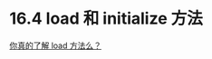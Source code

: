 # 16.4 load 和 initialize 方法


[你真的了解 load 方法么？](https://github.com/Draveness/analyze/blob/master/contents/objc/%E4%BD%A0%E7%9C%9F%E7%9A%84%E4%BA%86%E8%A7%A3%20load%20%E6%96%B9%E6%B3%95%E4%B9%88%EF%BC%9F.md)


[](https://www.jianshu.com/p/66b366ed850e)
